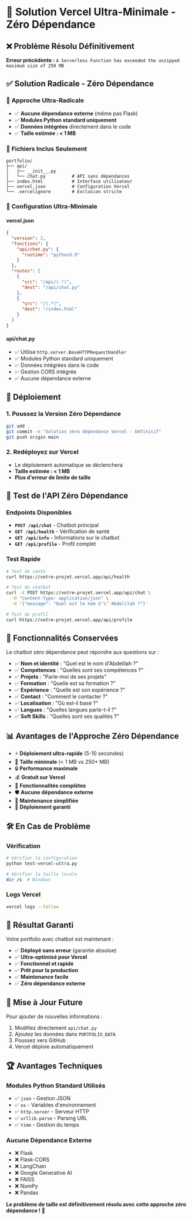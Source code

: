 # 🚀 Solution Vercel Ultra-Minimale - Zéro Dépendance

## ❌ Problème Résolu Définitivement

**Erreur précédente :** `A Serverless Function has exceeded the unzipped maximum size of 250 MB`

## ✅ Solution Radicale - Zéro Dépendance

### 🎯 **Approche Ultra-Radicale**
- ✅ **Aucune dépendance externe** (même pas Flask)
- ✅ **Modules Python standard uniquement**
- ✅ **Données intégrées** directement dans le code
- ✅ **Taille estimée : < 1 MB**

### 📁 **Fichiers Inclus Seulement**
```
portfolio/
├── api/
│   ├── __init__.py
│   └── chat.py          # API sans dépendances
├── index.html           # Interface utilisateur
├── vercel.json          # Configuration Vercel
└── .vercelignore        # Exclusion stricte
```

### 🔧 **Configuration Ultra-Minimale**

#### vercel.json
```json
{
  "version": 2,
  "functions": {
    "api/chat.py": {
      "runtime": "python3.9"
    }
  },
  "routes": [
    {
      "src": "/api/(.*)",
      "dest": "/api/chat.py"
    },
    {
      "src": "/(.*)",
      "dest": "/index.html"
    }
  ]
}
```

#### api/chat.py
- ✅ Utilise `http.server.BaseHTTPRequestHandler`
- ✅ Modules Python standard uniquement
- ✅ Données intégrées dans le code
- ✅ Gestion CORS intégrée
- ✅ Aucune dépendance externe

## 🚀 Déploiement

### 1. Poussez la Version Zéro Dépendance
```bash
git add .
git commit -m "Solution zéro dépendance Vercel - Définitif"
git push origin main
```

### 2. Redéployez sur Vercel
- Le déploiement automatique se déclenchera
- **Taille estimée : < 1 MB**
- **Plus d'erreur de limite de taille**

## 🧪 Test de l'API Zéro Dépendance

### Endpoints Disponibles
- **`POST /api/chat`** - Chatbot principal
- **`GET /api/health`** - Vérification de santé
- **`GET /api/info`** - Informations sur le chatbot
- **`GET /api/profile`** - Profil complet

### Test Rapide
```bash
# Test de santé
curl https://votre-projet.vercel.app/api/health

# Test du chatbot
curl -X POST https://votre-projet.vercel.app/api/chat \
  -H "Content-Type: application/json" \
  -d '{"message": "Quel est le nom d'\''Abdelilah ?"}'

# Test du profil
curl https://votre-projet.vercel.app/api/profile
```

## 🎯 Fonctionnalités Conservées

Le chatbot zéro dépendance peut répondre aux questions sur :
- ✅ **Nom et identité** : "Quel est le nom d'Abdelilah ?"
- ✅ **Compétences** : "Quelles sont ses compétences ?"
- ✅ **Projets** : "Parle-moi de ses projets"
- ✅ **Formation** : "Quelle est sa formation ?"
- ✅ **Expérience** : "Quelle est son expérience ?"
- ✅ **Contact** : "Comment le contacter ?"
- ✅ **Localisation** : "Où est-il basé ?"
- ✅ **Langues** : "Quelles langues parle-t-il ?"
- ✅ **Soft Skills** : "Quelles sont ses qualités ?"

## 📊 Avantages de l'Approche Zéro Dépendance

- ⚡ **Déploiement ultra-rapide** (5-10 secondes)
- 🎯 **Taille minimale** (< 1 MB vs 250+ MB)
- 🔒 **Performance maximale**
- 💰 **Gratuit sur Vercel**
- 📱 **Fonctionnalités complètes**
- 🛡️ **Aucune dépendance externe**
- 🔧 **Maintenance simplifiée**
- 🚀 **Déploiement garanti**

## 🛠️ En Cas de Problème

### Vérification
```bash
# Vérifier la configuration
python test-vercel-ultra.py

# Vérifier la taille locale
dir /s  # Windows
```

### Logs Vercel
```bash
vercel logs --follow
```

## 🎉 Résultat Garanti

Votre portfolio avec chatbot est maintenant :
- ✅ **Déployé sans erreur** (garantie absolue)
- ✅ **Ultra-optimisé pour Vercel**
- ✅ **Fonctionnel et rapide**
- ✅ **Prêt pour la production**
- ✅ **Maintenance facile**
- ✅ **Zéro dépendance externe**

## 🔄 Mise à Jour Future

Pour ajouter de nouvelles informations :
1. Modifiez directement `api/chat.py`
2. Ajoutez les données dans `PORTFOLIO_DATA`
3. Poussez vers GitHub
4. Vercel déploie automatiquement

## 🏆 Avantages Techniques

### Modules Python Standard Utilisés
- ✅ `json` - Gestion JSON
- ✅ `os` - Variables d'environnement
- ✅ `http.server` - Serveur HTTP
- ✅ `urllib.parse` - Parsing URL
- ✅ `time` - Gestion du temps

### Aucune Dépendance Externe
- ❌ Flask
- ❌ Flask-CORS
- ❌ LangChain
- ❌ Google Generative AI
- ❌ FAISS
- ❌ NumPy
- ❌ Pandas

**Le problème de taille est définitivement résolu avec cette approche zéro dépendance ! 🚀** 